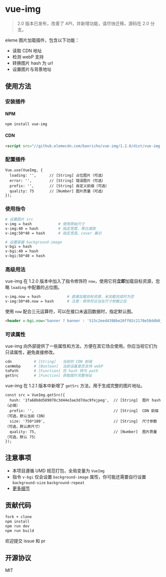 # vue-img

> 2.0 版本已发布，改善了 API，并新增功能，请尽快迁移。源码在 2.0 分支。

eleme 图片加载插件，包含以下功能：

- 读取 CDN 地址
- 检测 webP 支持
- 转换图片 hash 为 url
- 设置图片与背景地址

## 使用方法

### 安装插件

#### NPM

```bash
npm install vue-img
```

#### CDN

```HTML
<script src="//github.elemecdn.com/banricho/vue-img/1.2.6/dist/vue-img.min.js"></script>
```

### 配置插件

```JS
Vue.use(VueImg, {
  loading: '',      // [String] 占位图片（可选）
  error: '',        // [String] 错误图片（可选）
  prefix: '',       // [String] 自定义前缀（可选）
  quality: 75       // [Number] 图片质量（可选）
});
```

### 使用指令

```bash
# 设置图片 src
v-img = hash            # 使用原始尺寸
v-img:40 = hash         # 指定宽度，等比缩放
v-img:50*40 = hash      # 指定宽高，cover 展示

# 设置容器 background-image
v-bgi = hash
v-bgi:40 = hash
v-bgi:50*40 = hash
```

### 高级用法

vue-img 在 1.2.0 版本中加入了指令修饰符 `now`，使用它将**立即**加载目标资源，忽略 `loading` 中配置的占位图。

```bash
v-img.now = hash            # 直接加载目标资源，未加载完成时为空
v-img:50*40.now = hash      # 注意：修饰符应当在尺寸参数之后
```

使用 `now` 配合三元运算符，可以在接口未返回数据时，指定默认图。

```HTML
<header v-bgi.now="banner ? banner : '515c2eed4398be26ff02c2178e58ddb0jpeg'"></header>
```

### 可读属性

vue-img 向外部提供了一些属性和方法，方便在其它场合使用。你应当视它们为只读属性，避免直接修改。

```bash
cdn          # [String]   当前的 CDN 前缀
canWebp      # [Boolean]  当前设备是否支持 webP
toPath       # [Function] 将 hash 转为 path
getSrc       # [Function] 获取图片完整地址
```

vue-img 在 1.2.1 版本中新增了 `getSrc` 方法，用于生成完整的图片地址。

```JS
const src = VueImg.getSrc({
  hash: '1fa68b8d589078c3d44e3ae3d7dac9fejpeg',  // [String]  图片 hash （必填）
  prefix: '',                                    // [String]  CDN 前缀 （可选，默认当前 CDN）
  size: '750*100',                               // [String]  尺寸参数 （可选，默认原尺寸）
  quality: 75,                                   // [Number]  图片质量 （可选，默认 75）
});
```

## 注意事项

- 本项目遵循 UMD 规范打包，全局变量为 `VueImg`
- 指令 `v-bgi` 仅会设置 `background-image` 属性，你可能还需要自行设置 `background-size` `background-repeat`
- [更多细节](https://github.com/banricho/vue-img/issues/3)

## 贡献代码

```bash
fork + clone
npm install
npm run dev
npm run build
```

欢迎提交 issue 和 pr

## 开源协议

MIT

